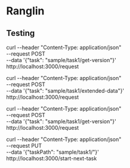 # Ranglin

## Testing
curl --header "Content-Type: application/json" \
  --request POST \
  --data '{"task": "sample/task1/get-version"}' \
  http://localhost:3000/request

curl --header "Content-Type: application/json" \
  --request POST \
  --data '{"task": "sample/task1/extended-data"}' \
  http://localhost:3000/request
  
curl --header "Content-Type: application/json" \
  --request POST \
  --data '{"task": "sample/task1/get-version"}' \
  http://localhost:3000/request

curl --header "Content-Type: application/json" \
  --request PUT \
  --data '{"taskPath": "sample/task1/"}' \
  http://localhost:3000/start-next-task

